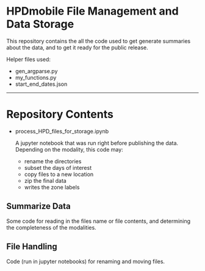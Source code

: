 # HPDmobile File Management and Data Storage

This repository contains the all the code used to get generate summaries about the data, and to get it ready for the public release. 

Helper files used: 
- gen_argparse.py
- my_functions.py
- start_end_dates.json

---
# Repository Contents

- process_HPD_files_for_storage.ipynb

    A jupyter notebook that was run right before publishing the data. Depending on the modality, this code may:

    - rename the directories
    - subset the days of interest
    - copy files to a new location
    - zip the final data
    - writes the zone labels

## Summarize Data
Some code for reading in the files name or file contents, and determining the completeness of the modalities.


## File Handling
Code (run in jupyter notebooks) for renaming and moving files.
